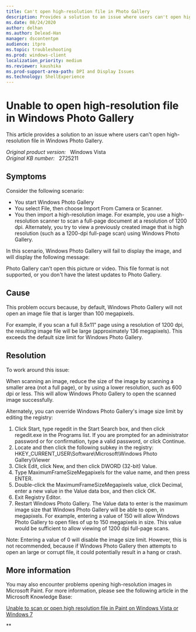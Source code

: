 ```yaml
---
title: Can't open high-resolution file in Photo Gallery
description: Provides a solution to an issue where users can't open high-resolution file in Windows Photo Gallery.
ms.date: 08/24/2020
author: delhan
ms.author: Delead-Han
manager: dscontentpm
audience: itpro
ms.topic: troubleshooting
ms.prod: windows-client
localization_priority: medium
ms.reviewer: kaushika
ms.prod-support-area-path: DPI and Display Issues
ms.technology: ShellExperience
---
```

# Unable to open high-resolution file in Windows Photo Gallery

This article provides a solution to an issue where users can't open high-resolution file in Windows Photo Gallery.

_Original product version:_ &nbsp; Windows Vista  
_Original KB number:_ &nbsp; 2725211

## Symptoms

Consider the following scenario:

- You start Windows Photo Gallery
- You select File, then choose Import From Camera or Scanner.
- You then import a high-resolution image. For example, you use a high-resolution scanner to scan a full-page document at a resolution of 1200 dpi. Alternately, you try to view a previously created image that is high resolution (such as a 1200-dpi full-page scan) using Windows Photo Gallery.

In this scenario, Windows Photo Gallery will fail to display the image, and will display the following message:

Photo Gallery can't open this picture or video. This file format is not supported, or you don't have the latest updates to Photo Gallery.

## Cause

This problem occurs because, by default, Windows Photo Gallery will not open an image file that is larger than 100 megapixels.

For example, if you scan a full 8.5x11" page using a resolution of 1200 dpi, the resulting image file will be large (approximately 136 megapixels). This exceeds the default size limit for Windows Photo Gallery.

## Resolution

To work around this issue:

When scanning an image, reduce the size of the image by scanning a smaller area (not a full page), or by using a lower resolution, such as 600 dpi or less. This will allow Windows Photo Gallery to open the scanned image successfully.

Alternately, you can override Windows Photo Gallery's image size limit by editing the registry:

1. Click Start, type regedit in the Start Search box, and then click regedit.exe in the Programs list. If you are prompted for an administrator password or for confirmation, type a valid password, or click Continue.
2. Locate and then click the following subkey in the registry:
 HKEY_CURRENT_USER\Software\Microsoft\Windows Photo Gallery\Viewer 
3. Click Edit, click New, and then click DWORD (32-bit) Value.
4. Type MaximumFrameSizeMegapixels for the value name, and then press ENTER.
5. Double-click the MaximumFrameSizeMegapixels value, click Decimal, enter a new value in the Value data box, and then click OK.
6. Exit Registry Editor.
7. Restart Windows Photo Gallery. The Value data to enter is the maximum image size that Windows Photo Gallery will be able to open, in megapixels. For example, entering a value of 150 will allow Windows Photo Gallery to open files of up to 150 megapixels in size. This value would be sufficient to allow viewing of 1200 dpi full-page scans.

Note: Entering a value of 0 will disable the image size limit. However, this is not recommended, because if Windows Photo Gallery then attempts to open an large or corrupt file, it could potentially result in a hang or crash.

## More information

You may also encounter problems opening high-resolution images in Microsoft Paint. For more information, please see the following article in the Microsoft Knowledge Base:

[Unable to scan or open high resolution file in Paint on Windows Vista or Windows 7](https://support.microsoft.com/help/2722535) 

**
